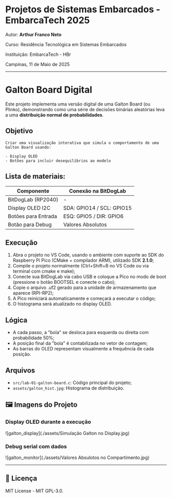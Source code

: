 
# Projetos de Sistemas Embarcados - EmbarcaTech 2025

Autor: **Arthur Franco Neto**

Curso: Residência Tecnológica em Sistemas Embarcados

Instituição: EmbarcaTech - HBr

Campinas, 11 de Maio de 2025

---

# Galton Board Digital

Este projeto implementa uma versão digital de uma Galton Board (ou Plinko), demonstrando como uma série de decisões binárias aleatórias leva a uma **distribuição normal de probabilidades**.

## Objetivo

	Criar uma visualização interativa que simula o comportamento de uma Galton Board usando:

	- Display OLED
	- Botões para incluir desequilíbrios ao modelo


##  Lista de materiais: 

| Componente            | Conexão na BitDogLab      |
|-----------------------|---------------------------|
| BitDogLab (RP2040)    | -                         |
| Display OLED I2C      | SDA: GPIO14 / SCL: GPIO15 |
| Botões para Entrada   | ESQ: GPIO5  / DIR: GPIO6  |
| Botão para Debug      | Valores Absolutos | GPIO22|


## Execução

1. Abra o projeto no VS Code, usando o ambiente com suporte ao SDK do Raspberry Pi Pico (CMake + compilador ARM), utilizado SDK **2.1.0**;
2. Compile o projeto normalmente (Ctrl+Shift+B no VS Code ou via terminal com cmake e make);
3. Conecte sua BitDogLab via cabo USB e coloque a Pico no modo de boot (pressione o botão BOOTSEL e conecte o cabo);
4. Copie o arquivo .uf2 gerado para a unidade de armazenamento que aparece (RPI-RP2);
5. A Pico reiniciará automaticamente e começará a executar o código;
6. O histograma será atualizado no display OLED.

## Lógica

- A cada passo, a "bola" se desloca para esquerda ou direita com probabilidade 50%;
- A posição final da "bola" é contabilizada no vetor de contagem;
- As barras do OLED representam visualmente a frequência de cada posição.

##  Arquivos

- `src/lab-01-galton-board.c`: Código principal do projeto;
- `assets/galton_hist.jpg`: Histograma de distribuição.

## 🖼️ Imagens do Projeto

### Display OLED durante a execução
![galton_display](./assets/Simulação Galton no Display.jpg)

### Debug serial com dados
![galton_monitor](./assets/Valores Absulotos no Compartimento.jpg)

---

## 📜 Licença
MIT License - MIT GPL-3.0.
